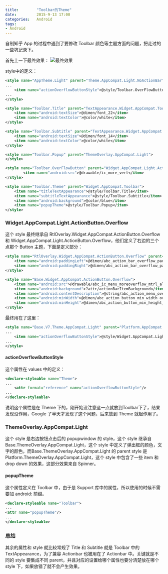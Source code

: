 ```yaml
---
title:        "Toolbar的Theme"
date:         2015-9-13 17:00
categories:   Android
tags:
- Android
---
```


自制知乎 App 的过程中遇到了要修改 Toolbar 颜色等主题方面的问题，把走过的一些坑记录下。

首先上一下最终效果：
![最终效果](http://7xisp0.com1.z0.glb.clouddn.com/toolbar_exercise_final.png)

style中的定义：
```xml
<style name="AppTheme.Light" parent="Theme.AppCompat.Light.NoActionBar">
...
	<item name="actionOverflowButtonStyle">@style/Toolbar.OverFlowButton</item>
...
</style>

<style name="Toolbar.Title" parent="TextAppearance.Widget.AppCompat.Toolbar.Title">
    <item name="android:textSize">@dimen/font_22</item>
    <item name="android:textColor">@color/white</item>
</style>

<style name="Toolbar.Subtitle" parent="TextAppearance.Widget.AppCompat.Toolbar.Title">
	<item name="android:textSize">@dimen/font_14</item>
	<item name="android:textColor">@color/white</item>
</style>

<style name="Toolbar.Popup" parent="ThemeOverlay.AppCompat.Light">
</style>

<style name="Toolbar.OverFlowButton" parent="Widget.AppCompat.Light.ActionButton.Overflow">
        <item name="android:src">@drawable/ic_more_vert</item>
</style>

<style name="Toolbar.Theme" parent="Widget.AppCompat.Toolbar">
    <item name="titleTextAppearance">@style/Toolbar.Title</item>
    <item name="subtitleTextAppearance">@style/Toolbar.Subtitle</item>
    <item name="android:background">@color/blue</item>
    <item name="popupTheme">@style/Toolbar.Popup</item>
</style>
```

### Widget.AppCompat.Light.ActionButton.Overflow
这个 style 最终继承自 RtlOverlay.Widget.AppCompat.ActionButton.Overflow 和 Widget.AppCompat.Light.ActionButton.Overflow，他们定义了右边的三个点那个 Button 主题，下面是定义部分：
```xml
<style name="RtlOverlay.Widget.AppCompat.ActionButton.Overflow" parent="Base.Widget.AppCompat.ActionButton.Overflow">
    <item name="android:paddingLeft">@dimen/abc_action_bar_overflow_padding_start_material</item>
    <item name="android:paddingRight">@dimen/abc_action_bar_overflow_padding_end_material</item>
</style>

<style name="Base.Widget.AppCompat.ActionButton.Overflow">
    <item name="android:src">@drawable/abc_ic_menu_moreoverflow_mtrl_alpha</item>
    <item name="android:background">?attr/actionBarItemBackground</item>
    <item name="android:contentDescription">@string/abc_action_menu_overflow_description</item>
    <item name="android:minWidth">@dimen/abc_action_button_min_width_overflow_material</item>
    <item name="android:minHeight">@dimen/abc_action_button_min_height_material</item>
</style>
```

最终用在了这里：

```xml
<style name="Base.V7.Theme.AppCompat.Light" parent="Platform.AppCompat.Light">
...
	<item name="actionOverflowButtonStyle">@style/Widget.AppCompat.Light.ActionButton.Overflow</item>
...
</style>
```

#### actionOverflowButtonStyle
这个属性在 values 中的定义：
```xml
<declare-styleable name="Theme">
...
	<attr format="reference" name="actionOverflowButtonStyle"/>
...
</declare-styleable>
```
说明这个属性是在 Theme 下的，刚开始没注意这一点就放到Toolbar下了，结果发现没作用，Google 了半天才发现了这个问题，后来放到 Theme 就起作用了。

### ThemeOverlay.AppCompat.Light

这个 style 是右边按钮点击后的 popupwindow 的 style，这个 style 继承自 Base.ThemeOverlay.AppCompat.Light，这个 style 中定义了弹出框的颜色，文字的颜色，而Base.ThemeOverlay.AppCompat.Light 的 parent style 是 Platform.ThemeOverlay.AppCompat.Light，这个 style 中包含了一些 item 和 drop down 的效果，这部分效果来自 Spinner。

#### popupTheme
这个属性定义在 Toolbar 中，由于是 Support 库中的属性，所以使用的时候不需要加 android: 前缀。
```xml
<declare-styleable name="Toolbar">
...
<attr name="popupTheme"/>
...
</declare-styleable>
```

### 总结
其余的属性和 style 就比较常规了 Title 和 Subtitle 就是 Toolbar 中的 TextAppearance，为了兼容 Actionbar 也被用在了 Actionbar 中。关键就是不同的 style 要集成不同 parent，并且对应的设置给哪个属性也要分清楚放在哪个 style 下，如果放错了就不会产生效果。